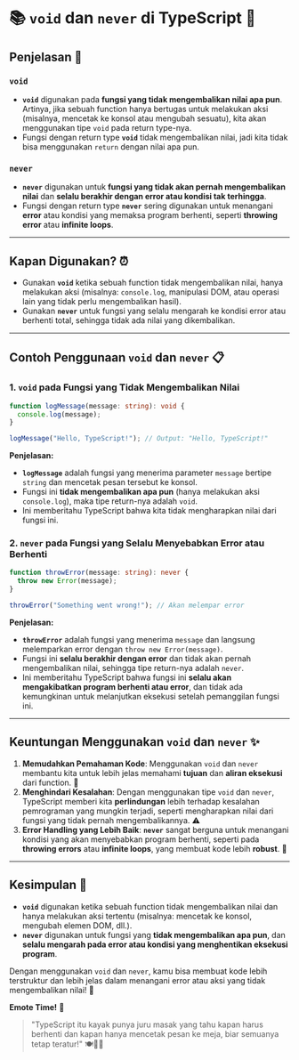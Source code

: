# 📚 **`void` dan `never` di TypeScript** 🎉

## **Penjelasan** 🤔

### **`void`**

- **`void`** digunakan pada **fungsi yang tidak mengembalikan nilai apa pun**. Artinya, jika sebuah function hanya bertugas untuk melakukan aksi (misalnya, mencetak ke konsol atau mengubah sesuatu), kita akan menggunakan tipe `void` pada return type-nya.
- Fungsi dengan return type **`void`** tidak mengembalikan nilai, jadi kita tidak bisa menggunakan `return` dengan nilai apa pun.

### **`never`**

- **`never`** digunakan untuk **fungsi yang tidak akan pernah mengembalikan nilai** dan **selalu berakhir dengan error atau kondisi tak terhingga**.
- Fungsi dengan return type **`never`** sering digunakan untuk menangani **error** atau kondisi yang memaksa program berhenti, seperti **throwing error** atau **infinite loops**.

---

## **Kapan Digunakan?** ⏰

- Gunakan **`void`** ketika sebuah function tidak mengembalikan nilai, hanya melakukan aksi (misalnya: `console.log`, manipulasi DOM, atau operasi lain yang tidak perlu mengembalikan hasil).
- Gunakan **`never`** untuk fungsi yang selalu mengarah ke kondisi error atau berhenti total, sehingga tidak ada nilai yang dikembalikan.

---

## **Contoh Penggunaan `void` dan `never`** 📋

### 1. **`void` pada Fungsi yang Tidak Mengembalikan Nilai**

```typescript
function logMessage(message: string): void {
  console.log(message);
}

logMessage("Hello, TypeScript!"); // Output: "Hello, TypeScript!"
```

**Penjelasan:**

- **`logMessage`** adalah fungsi yang menerima parameter `message` bertipe `string` dan mencetak pesan tersebut ke konsol.
- Fungsi ini **tidak mengembalikan apa pun** (hanya melakukan aksi `console.log`), maka tipe return-nya adalah `void`.
- Ini memberitahu TypeScript bahwa kita tidak mengharapkan nilai dari fungsi ini.

### 2. **`never` pada Fungsi yang Selalu Menyebabkan Error atau Berhenti**

```typescript
function throwError(message: string): never {
  throw new Error(message);
}

throwError("Something went wrong!"); // Akan melempar error
```

**Penjelasan:**

- **`throwError`** adalah fungsi yang menerima `message` dan langsung melemparkan error dengan `throw new Error(message)`.
- Fungsi ini **selalu berakhir dengan error** dan tidak akan pernah mengembalikan nilai, sehingga tipe return-nya adalah `never`.
- Ini memberitahu TypeScript bahwa fungsi ini **selalu akan mengakibatkan program berhenti atau error**, dan tidak ada kemungkinan untuk melanjutkan eksekusi setelah pemanggilan fungsi ini.

---

## **Keuntungan Menggunakan `void` dan `never`** ✨

1. **Memudahkan Pemahaman Kode**: Menggunakan `void` dan `never` membantu kita untuk lebih jelas memahami **tujuan** dan **aliran eksekusi** dari function. 📜
2. **Menghindari Kesalahan**: Dengan menggunakan tipe `void` dan `never`, TypeScript memberi kita **perlindungan** lebih terhadap kesalahan pemrograman yang mungkin terjadi, seperti mengharapkan nilai dari fungsi yang tidak pernah mengembalikannya. ⚠️
3. **Error Handling yang Lebih Baik**: **`never`** sangat berguna untuk menangani kondisi yang akan menyebabkan program berhenti, seperti pada **throwing errors** atau **infinite loops**, yang membuat kode lebih **robust**. 💪

---

## **Kesimpulan** 🏁

- **`void`** digunakan ketika sebuah function tidak mengembalikan nilai dan hanya melakukan aksi tertentu (misalnya: mencetak ke konsol, mengubah elemen DOM, dll.).
- **`never`** digunakan untuk fungsi yang **tidak mengembalikan apa pun**, dan **selalu mengarah pada error atau kondisi yang menghentikan eksekusi program**.

Dengan menggunakan `void` dan `never`, kamu bisa membuat kode lebih terstruktur dan lebih jelas dalam menangani error atau aksi yang tidak mengembalikan nilai! 🎯

**Emote Time!** 🌟

> "TypeScript itu kayak punya juru masak yang tahu kapan harus berhenti dan kapan hanya mencetak pesan ke meja, biar semuanya tetap teratur!" 🍽️👨‍🍳
